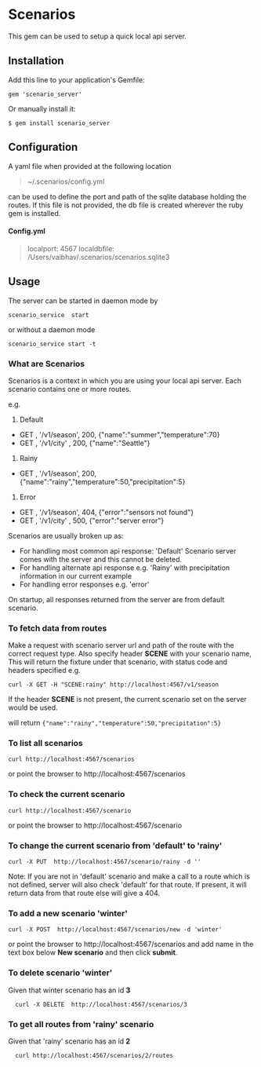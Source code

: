 # Scenarios

This gem can be used to setup a quick local api server.

## Installation

Add this line to your application's Gemfile:

    gem 'scenario_server'

Or manually install it:

    $ gem install scenario_server

## Configuration

A yaml file when provided at the following location
> ~/.scenarios/config.yml

can be used to define the port and path of the sqlite database holding the routes.
If this file is not provided, the db file is created wherever the ruby gem is installed.

#### Config.yml
>localport: 4567
>localdbfile: /Users/vaibhav/.scenarios/scenarios.sqlite3

## Usage

The server can be started in daemon mode by

    scenario_service  start

or without a daemon mode

    scenario_service start -t

### What are Scenarios
Scenarios is a context in which you are using your local api server. Each scenario contains one or more routes.

e.g.
1. Default
  * GET , '/v1/season', 200, {"name":"summer","temperature":70}
  * GET , '/v1/city' , 200, {"name":"Seattle"}
1. Rainy
  * GET , '/v1/season', 200, {"name":"rainy","temperature":50,"precipitation":5}
1. Error
  * GET , '/v1/season', 404, {"error":"sensors not found"}
  * GET , '/v1/city' , 500, {"error":"server error"}

Scenarios are usually broken up as:
* For handling most common api response: 'Default' Scenario server comes with the server and this cannot be deleted.
* For handling alternate api response e.g. 'Rainy' with precipitation information in our current example
* For handling error responses e.g. 'error'

On startup, all responses returned from the server are from default scenario.

### To fetch data from routes

Make a request with scenario server url and path of the route with the correct request type. Also specify header **SCENE** with your scenario name,
This will return the fixture under that scenario, with status code and headers specified
e.g.

    curl -X GET -H "SCENE:rainy" http://localhost:4567/v1/season

If the header **SCENE** is not present, the current scenario set on the server would be used.

will return
` {"name":"rainy","temperature":50,"precipitation":5} `

### To list all scenarios
    curl http://localhost:4567/scenarios
  or point the browser to http://localhost:4567/scenarios

### To check the current scenario
    curl http://localhost:4567/scenario
  or point the browser to http://localhost:4567/scenario

### To change the current scenario from 'default' to 'rainy'
    curl -X PUT  http://localhost:4567/scenario/rainy -d ''

Note: If you are not in 'default' scenario and make a call to a route which is not defined, server will also check 'default' for that route. If present, it will return data from that route else will give a 404.

### To add a new scenario 'winter'
    curl -X POST  http://localhost:4567/scenarios/new -d 'winter'
or point the browser to http://localhost:4567/scenarios and add name in the text box below **New scenario** and then click **submit**.

### To delete scenario 'winter'
Given that winter scenario has an id **3**

      curl -X DELETE  http://localhost:4567/scenarios/3

### To get all routes from 'rainy' scenario
Given that 'rainy' scenario has an id **2**

      curl http://localhost:4567/scenarios/2/routes
